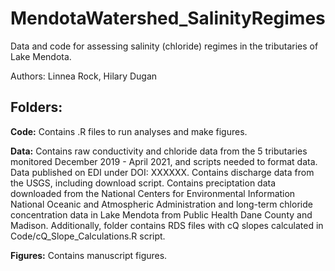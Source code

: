 # MendotaWatershed_SalinityRegimes
Data and code for assessing salinity (chloride) regimes in the tributaries of Lake Mendota.

Authors: Linnea Rock, Hilary Dugan

## Folders:

**Code:** Contains .R files to run analyses and make figures.

**Data:** Contains raw conductivity and chloride data from the 5 tributaries monitored December 2019 - April 2021, and scripts needed to format data. Data published on EDI under DOI: XXXXXX. Contains discharge data from the USGS, including download script. Contains preciptation data downloaded from the National Centers for Environmental Information National Oceanic and Atmospheric Administration and long-term chloride concentration data in Lake Mendota from Public Health Dane County and Madison. Additionally, folder contains RDS files with cQ slopes calculated in Code/cQ_Slope_Calculations.R script.

**Figures:** Contains manuscript figures.


